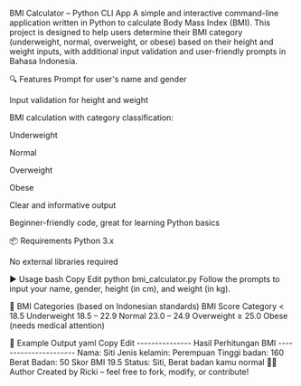 BMI Calculator – Python CLI App
A simple and interactive command-line application written in Python to calculate Body Mass Index (BMI). This project is designed to help users determine their BMI category (underweight, normal, overweight, or obese) based on their height and weight inputs, with additional input validation and user-friendly prompts in Bahasa Indonesia.

🔍 Features
Prompt for user's name and gender

Input validation for height and weight

BMI calculation with category classification:

Underweight

Normal

Overweight

Obese

Clear and informative output

Beginner-friendly code, great for learning Python basics

📦 Requirements
Python 3.x

No external libraries required

▶️ Usage
bash
Copy
Edit
python bmi_calculator.py
Follow the prompts to input your name, gender, height (in cm), and weight (in kg).

🧠 BMI Categories (based on Indonesian standards)
BMI Score	Category
< 18.5	Underweight
18.5 – 22.9	Normal
23.0 – 24.9	Overweight
≥ 25.0	Obese (needs medical attention)

📌 Example Output
yaml
Copy
Edit
--------------- Hasil Perhitungan BMI ----------------------
Nama: Siti
Jenis kelamin: Perempuan
Tinggi badan: 160
Berat Badan: 50
Skor BMI 19.5
Status: Siti, Berat badan kamu normal
👨‍💻 Author
Created by Ricki – feel free to fork, modify, or contribute!
